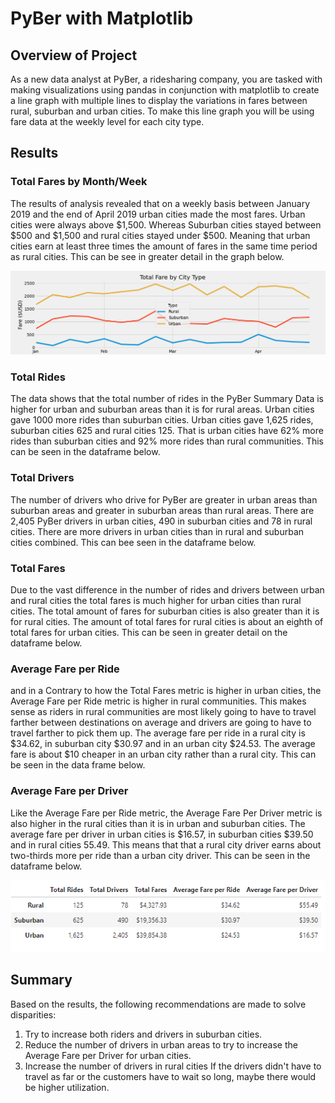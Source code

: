 # PyBer with Matplotlib

## Overview of Project
As a new data analyst at PyBer, a ridesharing company, you are tasked with making visualizations using pandas in conjunction with matplotlib to create a line graph with multiple lines to display the variations in fares between rural, suburban and urban cities. To make this line graph you will be using fare data at the weekly level for each city type.

## Results

### Total Fares by Month/Week
The results of analysis revealed that on a weekly basis between January 2019 and the end of April 2019 urban cities made the most fares. Urban cities were always above $1,500. Whereas Suburban cities stayed between $500 and $1,500  and rural cities stayed under $500. Meaning that urban cities earn at least three times the amount of fares in the same time period as rural cities. This can be see in greater detail in the graph below. 

![PyBer_fare_summary.png](https://github.com/AprilVilmin/PyBer_Analysis/blob/main/Analysis/PyBer_fare_summary.png)


### Total Rides
The data shows that the total number of rides in the PyBer Summary Data is higher for urban and suburban areas than it is for rural areas. Urban cities gave 1000 more rides than suburban cities. Urban cities gave 1,625 rides, suburban cities 625 and rural cities 125. That is urban cities have 62% more rides than suburban cities and 92% more rides than rural communities. This can be seen in the dataframe below.

### Total Drivers
The number of drivers who drive for PyBer are greater in urban areas than suburban areas and greater in suburban areas than rural areas. There are 2,405 PyBer drivers in urban cities, 490 in suburban cities and 78 in rural cities. There are more drivers in urban cities than in rural and suburban cities combined. This can bee seen in the dataframe below.

### Total Fares
Due to the vast difference in the number of rides and drivers between urban and rural cities the total fares is much higher for urban cities than rural cities. The total amount of fares for suburban cities is also greater than it is for rural cities. The amount of total fares for rural cities is about an eighth of total fares for urban cities. This can be seen in greater detail on the dataframe below.

### Average Fare per Ride
 and in  a Contrary to how the Total Fares metric is higher in urban cities, the Average Fare per Ride metric is higher in rural communities. This makes sense as riders in rural communities are most likely going to have to travel farther between destinations on average and drivers are going to have to travel farther to pick them up. The average fare per ride in a rural city is $34.62, in suburban city $30.97 and in an urban city $24.53. The average fare is about $10 cheaper in an urban city rather than a rural city. This can be seen in the data frame below.

### Average Fare per Driver
Like the Average Fare per Ride metric, the Average Fare Per Driver metric is also higher in the rural cities than it is in urban and suburban cities. The average fare per driver in urban cities is $16.57, in suburban cities $39.50 and in rural cities 55.49. This means that that a rural city driver earns about two-thirds more per ride than a urban city driver. This can be seen in the dataframe below.


![PyBer_Summary_DataFrame.png](https://github.com/AprilVilmin/PyBer_Analysis/blob/main/Analysis/PyBer%20Summary%20DataFrame.png)


## Summary
Based on the results, the following recommendations are made to solve disparities:

1. Try to increase both riders and drivers in suburban cities.
2. Reduce the number of drivers in urban areas to try to increase the Average Fare per Driver for urban cities.
3. Increase the number of drivers in rural cities If the drivers didn't have to travel as far or the customers have to wait so long, maybe there would be higher utilization.
